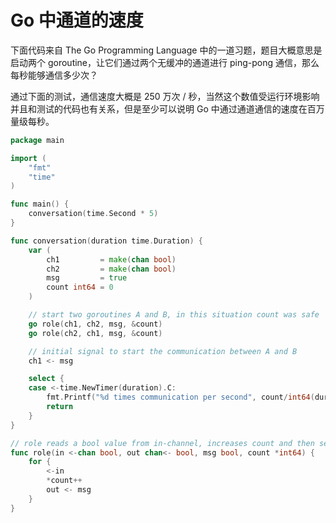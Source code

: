 # Go 中通道的速度

下面代码来自 The Go Programming Language 中的一道习题，题目大概意思是启动两个 goroutine，让它们通过两个无缓冲的通道进行 ping-pong 通信，那么每秒能够通信多少次？

通过下面的测试，通信速度大概是 250 万次 / 秒，当然这个数值受运行环境影响并且和测试的代码也有关系，但是至少可以说明 Go 中通过通道通信的速度在百万量级每秒。

```go
package main

import (
	"fmt"
	"time"
)

func main() {
	conversation(time.Second * 5)
}

func conversation(duration time.Duration) {
	var (
		ch1         = make(chan bool)
		ch2         = make(chan bool)
		msg         = true
		count int64 = 0
	)

	// start two goroutines A and B, in this situation count was safe
	go role(ch1, ch2, msg, &count)
	go role(ch2, ch1, msg, &count)

	// initial signal to start the communication between A and B
	ch1 <- msg

	select {
	case <-time.NewTimer(duration).C:
		fmt.Printf("%d times communication per second", count/int64(duration.Seconds()))
		return
	}
}

// role reads a bool value from in-channel, increases count and then sends msg to out-channel
func role(in <-chan bool, out chan<- bool, msg bool, count *int64) {
	for {
		<-in
		*count++
		out <- msg
	}
}

```

